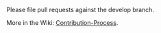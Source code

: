 Please file pull requests against the develop branch.

More in the Wiki: [Contribution-Process](https://github.com/netz98/robusta-magerun2/wiki/Contribution-Process).
